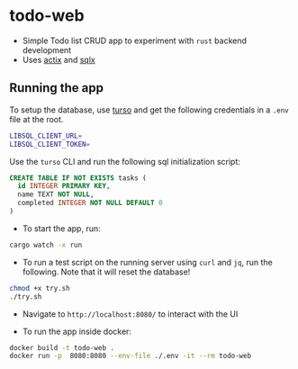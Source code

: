 # todo-web

- Simple Todo list CRUD app to experiment with `rust` backend development
- Uses [actix](https://actix.rs/) and [sqlx](https://github.com/launchbadge/sqlx)

## Running the app

To setup the database, use [turso](https://turso.tech/) and get the following credentials in a `.env` file at the root.

```bash
LIBSQL_CLIENT_URL=
LIBSQL_CLIENT_TOKEN=
```

Use the `turso` CLI and run the following sql initialization script:

```sql
CREATE TABLE IF NOT EXISTS tasks (
  id INTEGER PRIMARY KEY,
  name TEXT NOT NULL,
  completed INTEGER NOT NULL DEFAULT 0
)
```

- To start the app, run:

```bash
cargo watch -x run
```

- To run a test script on the running server using `curl` and `jq`, run the following. Note that it will reset the database!

```bash
chmod +x try.sh
./try.sh
```

- Navigate to `http://localhost:8080/` to interact with the UI


- To run the app inside docker:

```bash
docker build -t todo-web .
docker run -p  8080:8080 --env-file ./.env -it --rm todo-web
```